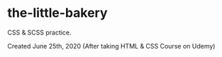 # the-little-bakery
CSS &amp; SCSS practice. 

Created June 25th, 2020 (After taking HTML & CSS Course on Udemy)
